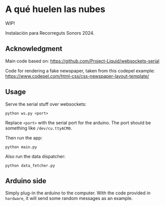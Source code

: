 # A qué huelen las nubes

WIP!

Instalación para Recorreguts Sonors 2024.

## Acknowledgment

Main code based on: https://github.com/Project-Liquid/websockets-serial

Code for rendering a fake newspaper, taken from this codepel example: https://www.codepel.com/html-css/css-newspaper-layout-template/

## Usage

Serve the serial stuff over websockets:

```python ws.py <port>```

Replace `<port>` with the serial port for the arduino. The port should be something like `/dev/cu.ttyACM0`.

Then run the app:

```
python main.py
```

Also run the data dispatcher:

```
python data_fetcher.py
```

## Arduino side

Simply plug-in the arduino to the computer. With the code provided in `hardware`, it will send some random messages as an example.
